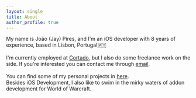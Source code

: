 ```yaml
---
layout: single
title: About
author_profile: true
---
```

My name is João (Jay) Pires, and I'm an iOS developer with 8 years of experience, based in Lisbon, Portugal🇵🇹\
\
I'm currently employed at [Cortado](https://www.cortado.com), but I also do some freelance work on the side. If you're interested you can contact me through [email](mailto:developer@joaopires.com).\
\
You can find some of my personal projects in [here](https://joaopires.com/projects).\
Besides iOS Development, I also like to swim in the mirky waters of addon development for World of Warcraft.